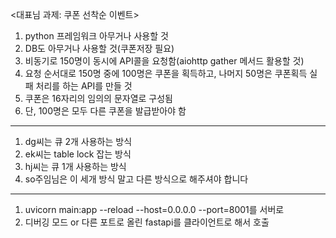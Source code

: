 <대표님 과제: 쿠폰 선착순 이벤트>

1. python 프레임워크 아무거나 사용할 것
2. DB도 아무거나 사용할 것(쿠폰저장 필요)
3. 비동기로 150명이 동시에 API콜을 요청함(aiohttp gather 메서드 활용할 것)
4. 요청 순서대로 150명 중에 100명은 쿠폰을 획득하고, 나머지 50명은 쿠폰획득 실패 처리를 하는 API를 만들 것
5. 쿠폰은 16자리의 임의의 문자열로 구성됨
6. 단, 100명은 모두 다른 쿠폰을 발급받아야 함

-----
1. dg씨는 큐 2개 사용하는 방식
2. ek씨는 table lock 잡는 방식
3. hj씨는 큐 1개 사용하는 방식
4. so주임님은 이 세개 방식 말고 다른 방식으로 해주셔야 합니다

-----
1. uvicorn main:app --reload --host=0.0.0.0 --port=8001를 서버로
2. 디버깅 모드 or 다른 포트로 올린 fastapi를 클라이언트로 해서 호출
